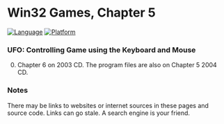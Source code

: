 # Win32 Games, Chapter 5
[![Language](https://img.shields.io/badge/Language%20-C++-blue.svg)](https://github.com/GeorgePimpleton/Win32-games/)
[![Platform](https://img.shields.io/badge/Platform%20-Win32-blue.svg)](https://github.com/GeorgePimpleton/Win32-games/)
### UFO: Controlling Game using the Keyboard and Mouse

0. Chapter 6 on 2003 CD.  The program files are also on Chapter 5 2004 CD.

### Notes
There may be links to websites or internet sources in these pages and source code. Links can go stale. A search engine is your friend.
